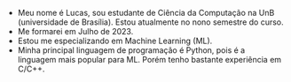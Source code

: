 <!-- - My name is Lucas, I'm an undergraduate student at UnB (Universidade de Brasília) - Brazil. I'm in my last period of college. -->
<!-- - I'm graduating in July this year. -->
<!-- -  -->

- Meu nome é Lucas, sou estudante de Ciência da Computação na UnB (universidade de Brasília). Estou atualmente no nono semestre do curso.
- Me formarei em Julho de 2023.
- Estou me especializando em Machine Learning (ML).
- Minha principal linguagem de programação é Python, pois é a linguagem mais popular para ML. Porém tenho bastante experiência em C/C++.



<!--
**ABMHub/ABMHub** is a ✨ _special_ ✨ repository because its `README.md` (this file) appears on your GitHub profile.

Here are some ideas to get you started:

- 🔭 I’m currently working on ...
- 🌱 I’m currently learning ...
- 👯 I’m looking to collaborate on ...
- 🤔 I’m looking for help with ...
- 💬 Ask me about ...
- 📫 How to reach me: ...
- 😄 Pronouns: ...
- ⚡ Fun fact: ...
-->
